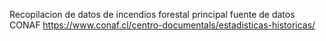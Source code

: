 Recopilacion de datos de incendios forestal
principal fuente de datos CONAF https://www.conaf.cl/centro-documentals/estadisticas-historicas/
